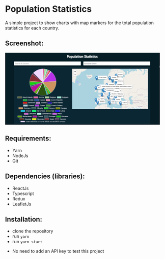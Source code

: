 # Population Statistics

A simple project to show charts with map markers for the total population statistics for each country.

## Screenshot:
![Screenshot](screenshot.png "Population Statistics screenshot")

## Requirements:
- Yarn
- NodeJs
- Git

## Dependencies (libraries):
- ReactJs
- Typescript
- Redux
- LeafletJs

## Installation:
- clone the repository
- run `yarn`
- run `yarn start`
* No need to add an API key to test this project